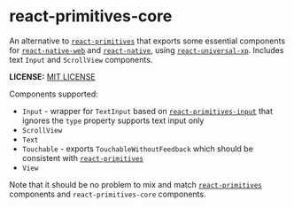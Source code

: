 # react-primitives-core

An alternative to [`react-primitives`](https://www.npmjs.com/package/react-primitives)
that exports some essential components for
[`react-native-web`](https://www.npmjs.com/package/react-native-web) and
[`react-native`](https://www.npmjs.com/package/react-native),
using [`react-universal-xp`](https://www.npmjs.com/package/react-universal-xp).
Includes text `Input` and `ScrollView` components.

**LICENSE:** [MIT LICENSE](./LICENSE)

Components supported:

- `Input` - wrapper for `TextInput` based on [`react-primitives-input`](https://www.npmjs.com/package/react-primitives-input) that ignores the `type` property
supports text input only
- `ScrollView`
- `Text`
- `Touchable` - exports `TouchableWithoutFeedback` which should be consistent with [`react-primitives`](https://www.npmjs.com/package/react-primitives)
- `View`

Note that it should be no problem to mix and match [`react-primitives`](https://www.npmjs.com/package/react-primitives) components and `react-primitives-core` components.

